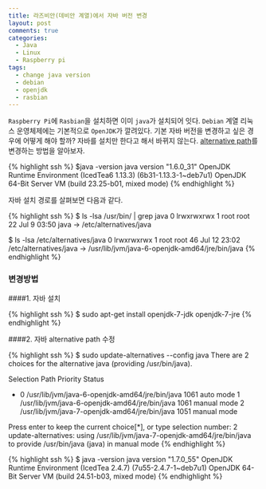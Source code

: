 ```yaml
---
title: 라즈비안(데비안 계열)에서 자바 버전 변경
layout: post
comments: true
categories: 
  - Java
  - Linux
  - Raspberry pi
tags: 
  - change java version
  - debian
  - openjdk
  - rasbian
---
```


`Raspberry Pi`에 `Rasbian`을 설치하면 이미 `java`가 설치되어 잇다. `Debian` 계열 리눅스 운영체제에는 기본적으로 `OpenJDK`가 깔려있다. 
기본 자바 버전을 변경하고 싶은 경우에 어떻게 해야 할까?
자바를 설치만 한다고 해서 바뀌지 않는다.
[alternative path](http://www.debian-administration.org/article/91/Using_the_Debian_alternatives_system)를 변경하는 방법을 알아보자.

{% highlight ssh %}
$java -version
java version "1.6.0_31"
OpenJDK Runtime Environment (IcedTea6 1.13.3) (6b31-1.13.3-1~deb7u1)
OpenJDK 64-Bit Server VM (build 23.25-b01, mixed mode)
{% endhighlight %}

자바 설치 경로를 살펴보면 다음과 같다.

{% highlight ssh %}
$ ls -lsa /usr/bin/ | grep java
0 lrwxrwxrwx  1 root   root    22 Jul  9 03:50 java -> /etc/alternatives/java
 
$ ls -lsa /etc/alternatives/java
0 lrwxrwxrwx 1 root root 46 Jul 12 23:02  /etc/alternatives/java -> /usr/lib/jvm/java-6-openjdk-amd64/jre/bin/java
{% endhighlight %} 


### 변경방법

####1. 자바 설치

{% highlight ssh %}
$ sudo apt-get install openjdk-7-jdk openjdk-7-jre
{% endhighlight %} 

####2. 자바 alternative path 수정

{% highlight ssh %}
$ sudo update-alternatives --config java
There are 2 choices for the alternative java (providing /usr/bin/java).
 
  Selection    Path                                            Priority   Status

* 0            /usr/lib/jvm/java-6-openjdk-amd64/jre/bin/java   1061      auto mode
  1            /usr/lib/jvm/java-6-openjdk-amd64/jre/bin/java   1061      manual mode
  2            /usr/lib/jvm/java-7-openjdk-amd64/jre/bin/java   1051      manual mode
 
Press enter to keep the current choice[*], or type selection number: 2
update-alternatives: using /usr/lib/jvm/java-7-openjdk-amd64/jre/bin/java 
	to provide /usr/bin/java (java) in manual mode
{% endhighlight %} 


{% highlight ssh %}
$ java -version
java version "1.7.0_55"
OpenJDK Runtime Environment (IcedTea 2.4.7) (7u55-2.4.7-1~deb7u1)
OpenJDK 64-Bit Server VM (build 24.51-b03, mixed mode)
{% endhighlight %}